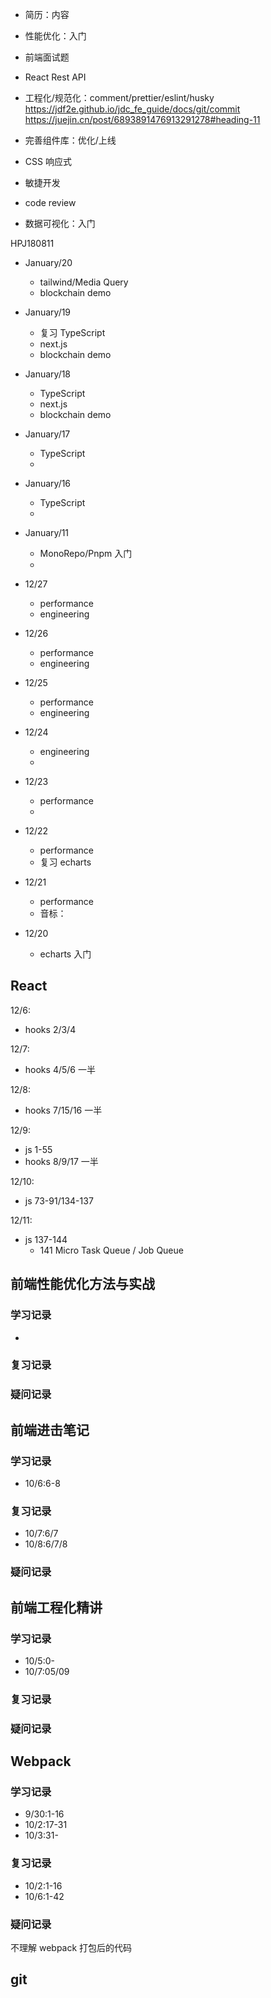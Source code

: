 - 简历：内容
- 性能优化：入门
- 前端面试题
- React Rest API

- 工程化/规范化：comment/prettier/eslint/husky
  https://jdf2e.github.io/jdc_fe_guide/docs/git/commit
  https://juejin.cn/post/6893891476913291278#heading-11

- 完善组件库：优化/上线
- CSS 响应式
- 敏捷开发
- code review

- 数据可视化：入门

HPJ180811

- January/20

  - tailwind/Media Query
  - blockchain demo

- January/19

  - 复习 TypeScript
  - next.js
  - blockchain demo

- January/18

  - TypeScript
  - next.js
  - blockchain demo

- January/17

  - TypeScript
  -

- January/16

  - TypeScript
  -

- January/11
  - MonoRepo/Pnpm 入门
  -
- 12/27
  - performance
  - engineering
- 12/26
  - performance
  - engineering
- 12/25
  - performance
  - engineering
- 12/24
  - engineering
  -
- 12/23
  - performance
  -
- 12/22
  - performance
  - 复习 echarts
- 12/21
  - performance
  - 音标：
- 12/20
  - echarts 入门

## React

12/6:

- hooks 2/3/4

12/7:

- hooks 4/5/6 一半

12/8:

- hooks 7/15/16 一半

12/9:

- js 1-55
- hooks 8/9/17 一半

12/10:

- js 73-91/134-137

12/11:

- js 137-144
  - 141 Micro Task Queue / Job Queue

## 前端性能优化方法与实战

### 学习记录

-

### 复习记录

### 疑问记录

## 前端进击笔记

### 学习记录

- 10/6:6-8

### 复习记录

- 10/7:6/7
- 10/8:6/7/8

### 疑问记录

## 前端工程化精讲

### 学习记录

- 10/5:0-
- 10/7:05/09

### 复习记录

### 疑问记录

## Webpack

### 学习记录

- 9/30:1-16
- 10/2:17-31
- 10/3:31-

### 复习记录

- 10/2:1-16
- 10/6:1-42

### 疑问记录

不理解 webpack 打包后的代码

## git
